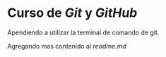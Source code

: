 # Curso de _Git_ y _GitHub_

Apendiendo a utilizar la terminal de comando de git.

Agregando mas contenido al _readme.md_
